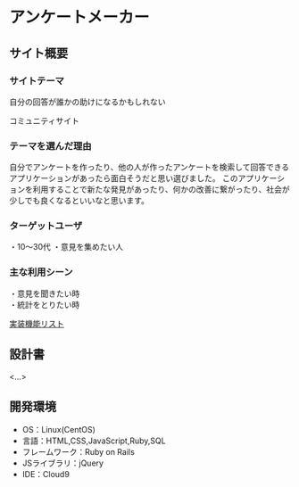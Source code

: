 # アンケートメーカー

## サイト概要

### サイトテーマ
自分の回答が誰かの助けになるかもしれない

コミュニティサイト

### テーマを選んだ理由
自分でアンケートを作ったり、他の人が作ったアンケートを検索して回答できるアプリケーションがあったら面白そうだと思い選びました。
このアプリケーションを利用することで新たな発見があったり、何かの改善に繋がったり、社会が少しでも良くなるといいなと思います。

### ターゲットユーザ
・10〜30代
・意見を集めたい人

### 主な利用シーン
・意見を聞きたい時<br>
・統計をとりたい時

[実装機能リスト](https://docs.google.com/spreadsheets/d/1oRiDofB2-LdMfixHM8zsSV20fGyvITSUV_-JIHZfN0s/edit?usp=sharing)

## 設計書
<...>

## 開発環境
- OS：Linux(CentOS)
- 言語：HTML,CSS,JavaScript,Ruby,SQL
- フレームワーク：Ruby on Rails
- JSライブラリ：jQuery
- IDE：Cloud9